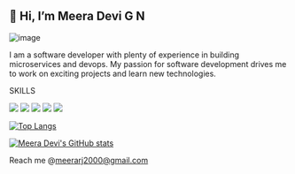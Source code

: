 ## 👋 Hi, I’m Meera Devi G N


![image](https://res.cloudinary.com/practicaldev/image/fetch/s--lYQoF7Pu--/c_imagga_scale,f_auto,fl_progressive,h_420,q_auto,w_1000/https://dev-to-uploads.s3.amazonaws.com/i/y7ccr272d14ij5ixginv.png)

I am a software developer with plenty of experience in  building microservices and devops. My passion for software development drives me to work on exciting projects and learn new technologies.

SKILLS

<img src="https://img.shields.io/badge/Go-00ADD8?style=for-the-badge&logo=go&logoColor=white"/>

<img src="https://img.shields.io/badge/Docker-2CA5E0?style=for-the-badge&logo=docker&logoColor=white" />

<img src="https://img.shields.io/badge/Cassandra-1287B1?style=for-the-badge&logo=apache%20cassandra&logoColor=white"/>

<img src="https://img.shields.io/badge/kubernetes-326ce5.svg?&style=for-the-badge&logo=kubernetes&logoColor=white"/>

<img src="https://img.shields.io/badge/Linux-FCC624?style=for-the-badge&logo=linux&logoColor=black" />

[![Top Langs](https://github-readme-stats.vercel.app/api/top-langs/?username=Meerarj)](https://github.com/Meerarj/Meerarj/edit/main/README.md)


[![Meera Devi's GitHub stats](https://github-readme-stats.vercel.app/api?username=Meerarj)](https://github.com/Meerarj/github-readme-stats)


 Reach me @meerarj2000@gmail.com 

<!---
Meerarj/Meerarj is a ✨ special ✨ repository because its `README.md` (this file) appears on your GitHub profile.
You can click the Preview link to take a look at your changes.
--->
